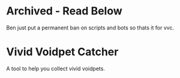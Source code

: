# Archived - Read Below

Ben just put a permanent ban on scripts and bots so thats it for vvc.

# Vivid Voidpet Catcher

A tool to help you collect vivid voidpets.
